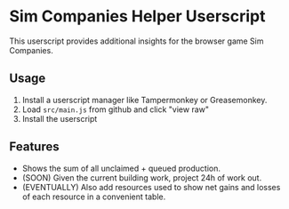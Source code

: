# Sim Companies Helper Userscript

This userscript provides additional insights for the browser game Sim Companies.

## Usage

1. Install a userscript manager like Tampermonkey or Greasemonkey.
2. Load `src/main.js` from github and click "view raw"
3. Install the userscript

## Features

* Shows the sum of all unclaimed + queued production.
* (SOON) Given the current building work, project 24h of work out.
* (EVENTUALLY) Also add resources used to show net gains and losses of each resource in a convenient table.